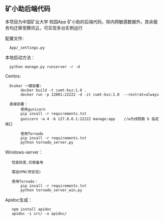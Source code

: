 <h2> 矿小助后端代码</h2>

本项目为中国矿业大学 校园App 矿小助的后端代码，除内网敏感数据外，其余服务均迁移至腾讯云，可实现多台实例运行

配置文件:
   
      App/_settings.py 


本地启动方法：

      python manage.py runserver -r -d
      
      
      
Centos:

      Dcoker 一键部署:
           docker build -t cumt-kxz:1.0 .
           docker run -p 12001:22222 -d -it cumt-kxz:1.0  --restrat=always
      
      直接部署：
           使用gunicorn
           pip insall -r requirements.txt
           gunicorn -w 4 -b 127.0.0.1:22222 manage:app    //w为线程数 b 指定端口
           
           使用Tornado
           pip insall -r requirements.txt
           python tornado_server.py
Windows-server：
       
       性能较差,仅做备用
       
       需挂VPN(奇安信)

       使用Tornado：
           pip insall -r requirements.txt
           python tornado_server_win.py
           
           
Apidoc生成：

       npm install apidoc
       apidoc -i src/ -o apidoc/
       


       
       
       

